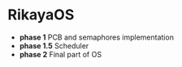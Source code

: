 # RikayaOS

- **phase 1** PCB and semaphores implementation
- **phase 1.5** Scheduler
- **phase 2** Final part of OS
